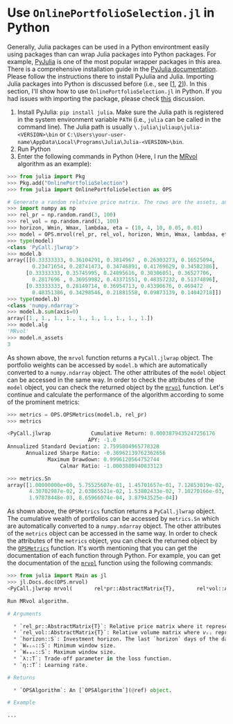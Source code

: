 # Use `OnlinePortfolioSelection.jl` in Python

Generally, Julia packages can be used in a Python environtment easily using packages than can wrap Julia packages into Python packages. For example, [PyJulia](https://pyjulia.readthedocs.io/en/latest/index.html) is one of the most popular wrapper packages in this area. There is a comprehensive installation guide in the [PyJulia documentation](https://pyjulia.readthedocs.io/en/latest/installation.html). Please follow the instructions there to install PyJulia and Julia. Importing Julia packages into Python is discussed before (i.e., see [[1](https://stackoverflow.com/q/73070845/11747148), [2](https://blog.esciencecenter.nl/how-to-call-julia-code-from-python-8589a56a98f2)]). In this section, I'll show how to use `OnlinePortfolioSelection.jl` in Python. If you had issues with importing the package, please check [this](https://stackoverflow.com/questions/77264168/importerror-pkg-name-not-found-in-importing-a-julia-package-in-python-using-p) discussion.

1. Install PyJulia: `pip install julia`. Make sure the Julia path is registered in the system environment variable `PATH` (i.e., `julia` can be called in the command line). The Julia path is usually `\.julia\juliaup\julia-<VERSION>\bin` or `C:\Users\your-user-name\AppData\Local\Programs\Julia\Julia-<VERSION>\bin`.
2. Run Python
3. Enter the following commands in Python (Here, I run the [MRvol](@ref) algorithm as an example):

```python
>>> from julia import Pkg
>>> Pkg.add("OnlinePortfolioSelection")
>>> from julia import OnlinePortfolioSelection as OPS

# Generate a random relatvive price matrix. The rows are the assets, and the columns represent the time.
>>> import numpy as np
>>> rel_pr = np.random.rand(3, 100)
>>> rel_vol = np.random.rand(3, 100)
>>> horizon, Wmin, Wmax, lambdaa, eta = (10, 4, 10, 0.05, 0.01)
>>> model = OPS.mrvol(rel_pr, rel_vol, horizon, Wmin, Wmax, lambdaa, eta)
>>> type(model)
<class 'PyCall.jlwrap'>
>>> model.b
array([[0.33333333, 0.36104291, 0.3814967 , 0.26303273, 0.16525094,
        0.23471654, 0.28741473, 0.34746891, 0.41769629, 0.34582386],
      [0.33333333, 0.35745995, 0.24895616, 0.30306051, 0.36527706,
        0.2817696 , 0.36959982, 0.43371551, 0.48357232, 0.51374896],
      [0.33333333, 0.28149714, 0.36954713, 0.43390676, 0.469472  ,
        0.48351386, 0.34298546, 0.21881558, 0.09873139, 0.14042718]])
>>> type(model.b)
<class 'numpy.ndarray'>
>>> model.b.sum(axis=0)
array([1., 1., 1., 1., 1., 1., 1., 1., 1., 1.])
>>> model.alg
'MRvol'
>>> model.n_assets
3
```

As shown above, the `mrvol` function returns a `PyCall.jlwrap` object. The portfolio weights can be accessed by `model.b` which are automatically converted to a `numpy.ndarray` object. The other attributes of the `model` object can be accessed in the same way. In order to check the attributes of the `model` object, you can check the returned object by the [`mrvol`](@ref) function. Let's continue and calculate the performance of the algorithm according to some of the prominent metrics:

```python
>>> metrics = OPS.OPSMetrics(model.b, rel_pr)
>>> metrics

<PyCall.jlwrap             Cumulative Return: 0.0003879435247256176
                          APY: -1.0
Annualized Standard Deviation: 2.7595804965778328
      Annualized Sharpe Ratio: -0.36962139762362656
             Maximum Drawdown: 0.9996120564752744
                 Calmar Ratio: -1.0003880940833123

>>> metrics.Sn
array([1.00000000e+00, 5.75525607e-01, 1.45701657e-01, 7.12853019e-02,
       4.30702987e-02, 2.03865521e-02, 1.53802433e-02, 7.10270166e-03,
       1.97878448e-03, 8.65966074e-04, 3.87943525e-04])
```

As shown above, the `OPSMetrics` function returns a `PyCall.jlwrap` object. The cumulative wealth of portfolios can be accessed by `metrics.Sn` which are automatically converted to a `numpy.ndarray` object. The other attributes of the `metrics` object can be accessed in the same way. In order to check the attributes of the `metrics` object, you can check the returned object by the [`OPSMetrics`](@ref) function. It's worth mentioning that you can get the documentation of each function through Python. For example, you can get the documentation of the [`mrvol`](@ref) function using the following commands:

```python
>>> from julia import Main as jl
>>> jl.Docs.doc(OPS.mrvol)
<PyCall.jlwrap mrvol(       rel*pr::AbstractMatrix{T},       rel*vol::AbstractMatrix{T},       horizon::S,       Wₘᵢₙ::S,       Wₘₐₓ::S,       λ::T,       η::T     ) where {T<:AbstractFloat, S<:Integer}

Run MRvol algorithm.

# Arguments

  * `rel_pr::AbstractMatrix{T}`: Relative price matrix where it represents proportion of the closing price to the opening price of each asset in each day.
  * `rel_vol::AbstractMatrix{T}`: Relative volume matrix where 𝘷ᵢⱼ represents the tᵗʰ trading volume of asset 𝑖 divided by the (t - 1)ᵗʰ trading volume of asset 𝑖.
  * `horizon::S`: Investment horizon. The last `horizon` days of the data will be used to run the algorithm.
  * `Wₘᵢₙ::S`: Minimum window size.
  * `Wₘₐₓ::S`: Maximum window size.
  * `λ::T`: Trade-off parameter in the loss function.
  * `η::T`: Learning rate.

# Returns

  * `OPSAlgorithm`: An [`OPSAlgorithm`](@ref) object.

# Example

...
```
